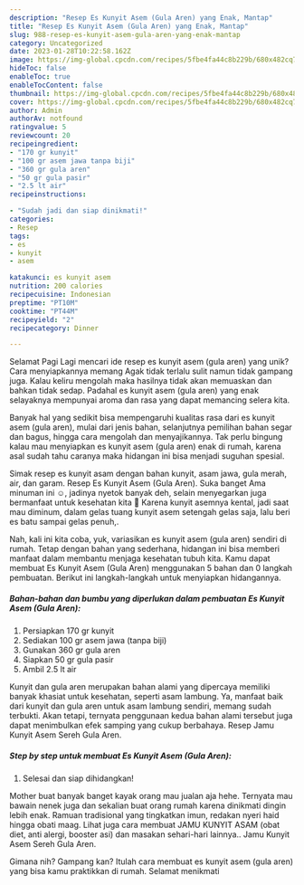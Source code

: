 ```yaml
---
description: "Resep Es Kunyit Asem (Gula Aren) yang Enak, Mantap"
title: "Resep Es Kunyit Asem (Gula Aren) yang Enak, Mantap"
slug: 988-resep-es-kunyit-asem-gula-aren-yang-enak-mantap
category: Uncategorized
date: 2023-01-28T10:22:58.162Z
image: https://img-global.cpcdn.com/recipes/5fbe4fa44c8b229b/680x482cq70/es-kunyit-asem-gula-aren-foto-resep-utama.jpg
hideToc: false
enableToc: true
enableTocContent: false
thumbnail: https://img-global.cpcdn.com/recipes/5fbe4fa44c8b229b/680x482cq70/es-kunyit-asem-gula-aren-foto-resep-utama.jpg
cover: https://img-global.cpcdn.com/recipes/5fbe4fa44c8b229b/680x482cq70/es-kunyit-asem-gula-aren-foto-resep-utama.jpg
author: Admin
authorAv: notfound
ratingvalue: 5
reviewcount: 20
recipeingredient:
- "170 gr kunyit"
- "100 gr asem jawa tanpa biji"
- "360 gr gula aren"
- "50 gr gula pasir"
- "2.5 lt air"
recipeinstructions:

- "Sudah jadi dan siap dinikmati!"
categories:
- Resep
tags:
- es
- kunyit
- asem

katakunci: es kunyit asem 
nutrition: 200 calories
recipecuisine: Indonesian
preptime: "PT10M"
cooktime: "PT44M"
recipeyield: "2"
recipecategory: Dinner

---
```



Selamat Pagi Lagi mencari ide resep es kunyit asem (gula aren) yang unik? Cara menyiapkannya memang Agak tidak terlalu sulit namun tidak gampang juga. Kalau keliru mengolah maka hasilnya tidak akan memuaskan dan bahkan tidak sedap. Padahal es kunyit asem (gula aren) yang enak selayaknya mempunyai aroma dan rasa yang dapat memancing selera kita.


Banyak hal yang sedikit bisa mempengaruhi kualitas rasa dari es kunyit asem (gula aren), mulai dari jenis bahan, selanjutnya pemilihan bahan segar dan bagus, hingga cara mengolah dan menyajikannya. Tak perlu bingung kalau mau menyiapkan es kunyit asem (gula aren) enak di rumah, karena asal sudah tahu caranya maka hidangan ini bisa menjadi suguhan spesial.

Simak resep es kunyit asam dengan bahan kunyit, asam jawa, gula merah, air, dan garam. Resep Es Kunyit Asem (Gula Aren). Suka banget Ama minuman ini ☺️, jadinya nyetok banyak deh, selain menyegarkan juga bermanfaat untuk kesehatan kita 🤗 Karena kunyit asemnya kental, jadi saat mau diminum, dalam gelas tuang kunyit asem setengah gelas saja, lalu beri es batu sampai gelas penuh,.


Nah, kali ini kita coba, yuk, variasikan es kunyit asem (gula aren) sendiri di rumah. Tetap dengan bahan yang sederhana, hidangan ini bisa memberi manfaat dalam membantu menjaga kesehatan tubuh kita. Kamu dapat membuat Es Kunyit Asem (Gula Aren) menggunakan 5 bahan dan 0 langkah pembuatan. Berikut ini langkah-langkah untuk menyiapkan hidangannya.

<!--inarticleads1-->

##### Bahan-bahan dan bumbu yang diperlukan dalam pembuatan Es Kunyit Asem (Gula Aren):

1. Persiapkan 170 gr kunyit
1. Sediakan 100 gr asem jawa (tanpa biji)
1. Gunakan 360 gr gula aren
1. Siapkan 50 gr gula pasir
1. Ambil 2.5 lt air


Kunyit dan gula aren merupakan bahan alami yang dipercaya memiliki banyak khasiat untuk kesehatan, seperti asam lambung. Ya, manfaat baik dari kunyit dan gula aren untuk asam lambung sendiri, memang sudah terbukti. Akan tetapi, ternyata penggunaan kedua bahan alami tersebut juga dapat menimbulkan efek samping yang cukup berbahaya. Resep Jamu Kunyit Asem Sereh Gula Aren. 

<!--inarticleads2-->

##### Step by step untuk membuat Es Kunyit Asem (Gula Aren):


1. Selesai dan siap dihidangkan!

Mother buat banyak banget kayak orang mau jualan aja hehe. Ternyata mau bawain nenek juga dan sekalian buat orang rumah karena dinikmati dingin lebih enak. Ramuan tradisional yang tingkatkan imun, redakan nyeri haid hingga obati maag. Lihat juga cara membuat JAMU KUNYIT ASAM (obat diet, anti alergi, booster asi) dan masakan sehari-hari lainnya.. Jamu Kunyit Asem Sereh Gula Aren. 

Gimana nih? Gampang kan? Itulah cara membuat es kunyit asem (gula aren) yang bisa kamu praktikkan di rumah. Selamat menikmati
